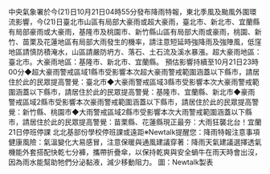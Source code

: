 中央氣象署於今(21)日10月21日04時55分發布降雨特報，東北季風及颱風外圍環流影響，今(21)日臺北市山區有局部大豪雨或超大豪雨，臺北市、新北市、宜蘭縣有局部豪雨或大豪雨，基隆市及桃園市、新竹縣山區有局部大雨或豪雨，桃園、新竹、苗栗及花蓮地區有局部大雨發生的機率，請注意短延時強降雨及強陣風，低窪地區請慎防積淹水，山區請嚴防坍方、落石、土石流及溪水暴漲。超大豪雨地區：臺北市。大豪雨地區：基隆市、新北市、宜蘭縣。        預估影響持續至10月21日23時00分◆超大豪雨警戒區域1縣市受影響本次超大豪雨警戒範圍涵蓋以下縣市，請居住於此的民眾提高警覺：臺北市◆大豪雨警戒區域3縣市受影響本次大豪雨警戒範圍涵蓋以下縣市，請居住於此的民眾提高警覺：基隆市、宜蘭縣、新北市◆豪雨警戒區域2縣市受影響本次豪雨警戒範圍涵蓋以下縣市，請居住於此的民眾提高警覺：新竹縣、桃園市◆大雨警戒區域2縣市受影響本次大雨警戒範圍涵蓋以下縣市，請居住於此的民眾提高警覺：苗栗縣、花蓮縣現正最夯：大雨狂襲北台！宜蘭21日停班停課  北北基部份學校停班課或遠距※Newtalk提醒您：降雨特報注意事項健康風險：氣溫變化大易感冒，注意保暖與通風建議穿著：降雨天氣建議選擇透氣機能外套搭配快乾七分褲，攜帶折疊傘，以保持乾爽與安全蝸牛在雨天時會出沒，因為雨水能幫助牠們分泌黏液，減少移動阻力。 圖：Newtalk製表   